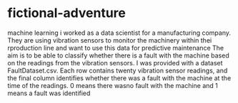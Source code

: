 # fictional-adventure
machine learning
i worked as a data scientist for a manufacturing company. They are using vibration sensors to monitor the machinery within thei rproduction line and want to use this data for predictive maintenance
The aim is to be able to classify whether there is a fault with the machine based on the readings from the vibration sensors. I was provided with a dataset FaultDataset.csv. Each row contains twenty vibration sensor readings, and the final column identifies whether there was a fault with the machine at the time of the readings. 0 means there wasno fault with the machine and 1 means a fault was identified
